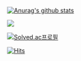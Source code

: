 
[![Anurag's github stats](https://github-readme-stats.vercel.app/api?username=geombong&show_icons=true&theme=radical)](https://github.com/anuraghazra/github-readme-stats)

<img src="https://img.shields.io/badge/JAVA-F53916?style=flat-square&logo=JAVA&logoColor=white"/></a>

<!-- <img src="https://boj-badge.herokuapp.com/?id=spsifls22&color=silver" alt="BOJ badge"/>  -->
[![Solved.ac프로필](http://mazassumnida.wtf/api/mini/generate_badge?boj=spsifls22)](https://solved.ac/spsifls22)
 
[![Hits](https://hits.seeyoufarm.com/api/count/incr/badge.svg?url=https%3A%2F%2Fgithub.com%2FBlack-bong&count_bg=%2339BCC8&title_bg=%23000000&icon=github.svg&icon_color=%23FFFFFF&title=hits&edge_flat=false)](https://hits.seeyoufarm.com)
